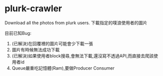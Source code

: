 # plurk-crawler
Download all the photos from plurk users. 下載指定的噗浪使用者的圖片

目前已知Bug:
1. (已解決)在回覆裡的圖片可能會少下載一張
2. 圖片有時候無法成功下載
3. (已解決)如果使用者block搜尋,會無法下載,還沒寫不透過API,而直接去爬該使用者id
4. Queue嚴重吃記憶體(Ram),要做Producer Consumer
